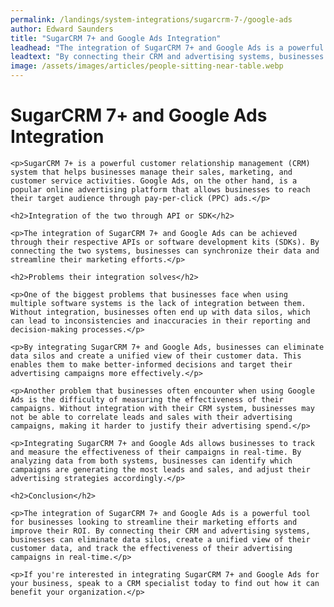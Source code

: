 ```yaml
---
permalink: /landings/system-integrations/sugarcrm-7-/google-ads
author: Edward Saunders
title: "SugarCRM 7+ and Google Ads Integration"
leadhead: "The integration of SugarCRM 7+ and Google Ads is a powerful tool for businesses looking to streamline their marketing efforts and improve their ROI"
leadtext: "By connecting their CRM and advertising systems, businesses can eliminate data silos, create a unified view of their customer data, and track the effectiveness of their advertising campaigns in real-time."
image: /assets/images/articles/people-sitting-near-table.webp
---
```

<div class="arttext">	<h1>SugarCRM 7+ and Google Ads Integration</h1>

	<p>SugarCRM 7+ is a powerful customer relationship management (CRM) system that helps businesses manage their sales, marketing, and customer service activities. Google Ads, on the other hand, is a popular online advertising platform that allows businesses to reach their target audience through pay-per-click (PPC) ads.</p>

	<h2>Integration of the two through API or SDK</h2>

	<p>The integration of SugarCRM 7+ and Google Ads can be achieved through their respective APIs or software development kits (SDKs). By connecting the two systems, businesses can synchronize their data and streamline their marketing efforts.</p>

	<h2>Problems their integration solves</h2>

	<p>One of the biggest problems that businesses face when using multiple software systems is the lack of integration between them. Without integration, businesses often end up with data silos, which can lead to inconsistencies and inaccuracies in their reporting and decision-making processes.</p>

	<p>By integrating SugarCRM 7+ and Google Ads, businesses can eliminate data silos and create a unified view of their customer data. This enables them to make better-informed decisions and target their advertising campaigns more effectively.</p>

	<p>Another problem that businesses often encounter when using Google Ads is the difficulty of measuring the effectiveness of their campaigns. Without integration with their CRM system, businesses may not be able to correlate leads and sales with their advertising campaigns, making it harder to justify their advertising spend.</p>

	<p>Integrating SugarCRM 7+ and Google Ads allows businesses to track and measure the effectiveness of their campaigns in real-time. By analyzing data from both systems, businesses can identify which campaigns are generating the most leads and sales, and adjust their advertising strategies accordingly.</p>

	<h2>Conclusion</h2>

	<p>The integration of SugarCRM 7+ and Google Ads is a powerful tool for businesses looking to streamline their marketing efforts and improve their ROI. By connecting their CRM and advertising systems, businesses can eliminate data silos, create a unified view of their customer data, and track the effectiveness of their advertising campaigns in real-time.</p>
	
	<p>If you're interested in integrating SugarCRM 7+ and Google Ads for your business, speak to a CRM specialist today to find out how it can benefit your organization.</p>
</div>